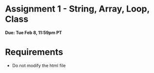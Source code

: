 # Assignment 1 - String, Array, Loop, Class

**Due: Tue Feb 8, 11:59pm PT** 

# Requirements

- Do not modify the html file
